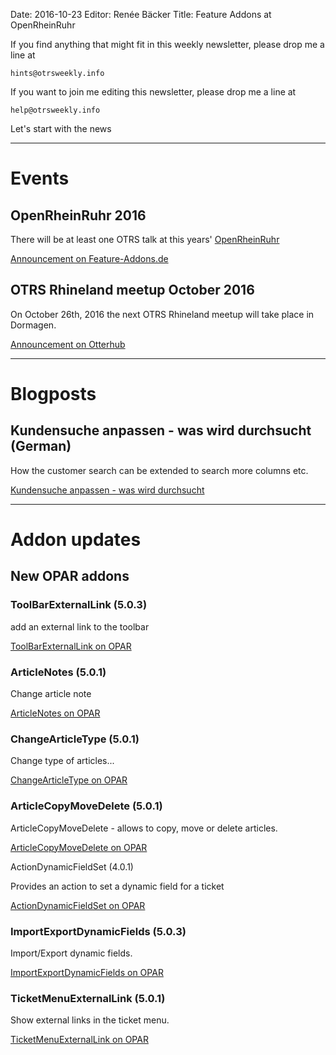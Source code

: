 Date: 2016-10-23
Editor: Renée Bäcker
Title: Feature Addons at OpenRheinRuhr


If you find anything that
might fit in this weekly newsletter, please drop me a line at

`hints@otrsweekly.info`

If you want to join me editing this newsletter, please drop me a line at

`help@otrsweekly.info`

Let's start with the news

<hr>

# Events

## OpenRheinRuhr 2016

There will be at least one OTRS talk at this years' [OpenRheinRuhr](http://openrheinruhr.de/)

[Announcement on Feature-Addons.de](http://blog.feature-addons.de/2016-10-22-openrheinruhr-2016-vortragsankuendigung)

## OTRS Rhineland meetup October 2016

On October 26th, 2016 the next OTRS Rhineland meetup will take place in Dormagen.

[Announcement on Otterhub](http://forums.otterhub.org/viewtopic.php?f=34&t=33514)

<hr>

# Blogposts

## Kundensuche anpassen - was wird durchsucht (German)

How the customer search can be extended to search more columns etc.

[Kundensuche anpassen - was wird durchsucht](http://blog.feature-addons.de/2016-10-20-kundensuche-anpassen)

<hr>

# Addon updates

## New OPAR addons

### ToolBarExternalLink (5.0.3)

add an external link to the toolbar

[ToolBarExternalLink on OPAR](http://opar.perl-services.de/dist/ToolBarExternalLink)

### ArticleNotes (5.0.1)

Change article note

[ArticleNotes on OPAR](http://opar.perl-services.de/dist/ArticleNotes)

### ChangeArticleType (5.0.1)

Change type of articles...

[ChangeArticleType on OPAR](http://opar.perl-services.de/dist/ChangeArticleType)

### ArticleCopyMoveDelete (5.0.1)

ArticleCopyMoveDelete - allows to copy, move or delete articles.

[ArticleCopyMoveDelete on OPAR](http://opar.perl-services.de/dist/ArticleCopyMoveDelete)

ActionDynamicFieldSet (4.0.1)

Provides an action to set a dynamic field for a ticket

[ActionDynamicFieldSet on OPAR](http://opar.perl-services.de/dist/ActionDynamicFieldSet)

### ImportExportDynamicFields (5.0.3)

Import/Export dynamic fields.

[ImportExportDynamicFields on OPAR](http://opar.perl-services.de/dist/ImportExportDynamicFields)

### TicketMenuExternalLink (5.0.1)

Show external links in the ticket menu.

[TicketMenuExternalLink on OPAR](http://opar.perl-services.de/dist/TicketMenuExternalLink)

